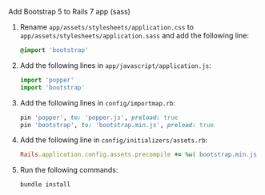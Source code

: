 Add Bootstrap 5 to Rails 7 app (sass)
1. Rename `app/assets/stylesheets/application.css` to `app/assets/stylesheets/application.sass` and add the following line:
    ```sass
    @import 'bootstrap'
    ```
2. Add the following lines in `app/javascript/application.js`:
    ```javascript
    import 'popper'
    import 'bootstrap'
    ```
   
3. Add the following lines in `config/importmap.rb`:
    ```ruby
    pin 'popper', to: 'popper.js', preload: true
    pin 'bootstrap', to: 'bootstrap.min.js', preload: true
    ```

4. Add the following line in `config/initializers/assets.rb`:
    ```ruby
    Rails.application.config.assets.precompile += %w( bootstrap.min.js popper.js)
    ```

5. Run the following commands:
    ```
    bundle install
    ```

